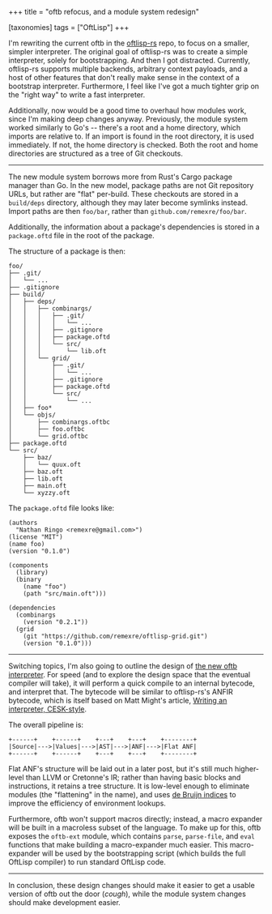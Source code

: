 +++
title = "oftb refocus, and a module system redesign"

[taxonomies]
tags = ["OftLisp"]
+++

I'm rewriting the current oftb in the [oftlisp-rs](https://github.com/oftlisp/oftlisp-rs) repo, to focus on a smaller, simpler interpreter.
The original goal of oftlisp-rs was to create a simple interpreter, solely for bootstrapping.
And then I got distracted.
Currently, oftlisp-rs supports multiple backends, arbitrary context payloads, and a host of other features that don't really make sense in the context of a bootstrap interpreter.
Furthermore, I feel like I've got a much tighter grip on the "right way" to write a fast interpreter.

Additionally, now would be a good time to overhaul how modules work, since I'm making deep changes anyway.
Previously, the module system worked similarly to Go's -- there's a root and a home directory, which imports are relative to.
If an import is found in the root directory, it is used immediately.
If not, the home directory is checked.
Both the root and home directories are structured as a tree of Git checkouts.

---

The new module system borrows more from Rust's Cargo package manager than Go.
In the new model, package paths are not Git repository URLs, but rather are "flat" per-build.
These checkouts are stored in a `build/deps` directory, although they may later become symlinks instead.
Import paths are then `foo/bar`, rather than `github.com/remexre/foo/bar`.

Additionally, the information about a package's dependencies is stored in a `package.oftd` file in the root of the package.

The structure of a package is then:

```
foo/
├── .git/
│   └── ...
├── .gitignore
├── build/
│   ├── deps/
│   │   ├── combinargs/
│   │   │   ├── .git/
│   │   │   │   └── ...
│   │   │   ├── .gitignore
│   │   │   ├── package.oftd
│   │   │   └── src/
│   │   │       └── lib.oft
│   │   └── grid/
│   │       ├── .git/
│   │       │   └── ...
│   │       ├── .gitignore
│   │       ├── package.oftd
│   │       └── src/
│   │           └── ...
│   ├── foo*
│   └── objs/
│       ├── combinargs.oftbc
│       ├── foo.oftbc
│       └── grid.oftbc
├── package.oftd
└── src/
    ├── baz/
    │   └── quux.oft
    ├── baz.oft
    ├── lib.oft
    ├── main.oft
    └── xyzzy.oft
```

The `package.oftd` file looks like:

```oftd
(authors
  "Nathan Ringo <remexre@gmail.com>")
(license "MIT")
(name foo)
(version "0.1.0")

(components
  (library)
  (binary
    (name "foo")
    (path "src/main.oft")))

(dependencies
  (combinargs
    (version "0.2.1"))
  (grid
    (git "https://github.com/remexre/oftlisp-grid.git")
    (version "0.1.0")))
```

---

Switching topics, I'm also going to outline the design of [the new oftb interpreter](https://github.com/oftlisp/oftb).
For speed (and to explore the design space that the eventual compiler will take), it will perform a quick compile to an internal bytecode, and interpret that.
The bytecode will be similar to oftlisp-rs's ANFIR bytecode, which is itself based on Matt Might's article, [Writing an interpreter, CESK-style](http://matt.might.net/articles/cesk-machines/).

The overall pipeline is:

```
+------+    +------+    +---+    +---+    +--------+
|Source|--->|Values|--->|AST|--->|ANF|--->|Flat ANF|
+------+    +------+    +---+    +---+    +--------+
```

Flat ANF's structure will be laid out in a later post, but it's still much higher-level than LLVM or Cretonne's IR; rather than having basic blocks and instructions, it retains a tree structure.
It is low-level enough to eliminate modules (the "flattening" in the name), and uses [de Bruijn indices](https://en.wikipedia.org/wiki/De_Bruijn_index) to improve the efficiency of environment lookups.

Furthermore, oftb won't support macros directly; instead, a macro expander will be built in a macroless subset of the language.
To make up for this, oftb exposes the `oftb-ext` module, which contains `parse`, `parse-file`, and `eval` functions that make building a macro-expander much easier.
This macro-expander will be used by the bootstrapping script (which builds the full OftLisp compiler) to run standard OftLisp code.

---

In conclusion, these design changes should make it easier to get a usable version of oftb out the door (*cough*), while the module system changes should make development easier.
